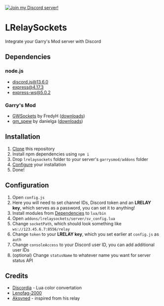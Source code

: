 [![Join my Discord server!](https://img.shields.io/badge/Discord-Working%20example-black?style=flat-square&logo=discord&logoColor=white)](https://gm.lenofag.ru/discord)
# LRelaySockets
Integrate your Garry's Mod server with Discord

## Dependencies
### node.js
- discord.js@13.6.0
- express@4.17.3
- express-ws@5.0.2

### Garry's Mod
- [GWSockets](https://github.com/FredyH/GWSockets) by FredyH ([downloads](https://github.com/FredyH/GWSockets/releases))
- [gm_spew](https://github.com/danielga/gm_spew) by danielga ([downloads](https://github.com/danielga/gm_spew/releases))

## Installation
1. [Clone](/archive/refs/heads/main.zip) this repository
2. Install npm dependencies using `npm i`
3. Drop `lrelaysockets` folder to your server's `garrysmod/addons` folder
4. [Configure](#configuration) your installation
5. Done!

## Configuration
1. Open `config.js`
2. Here you will need to set channel IDs, Discord token and an **LRELAY key**, which serves as a password, you can set it to anything!
3. Install modules from [Dependencies](#garrys-mod) to `lua/bin`
4. Open `addons/lrelaysockets/server/sv_config.lua`
5. Change `socketPath`, which should look something like `ws://123.45.6.7:8556/relay`
6. Change `token` to your **LRELAY key**, which you set earlier at `config.js` as `auth`
7. Change `consoleAccess` to your Discord user ID, you can add additional user IDs
8. (optional) Change `statusName` to whatever name you want for server status API

## Credits
* [Discordia](https://github.com/SinisterRectus/Discordia/) - Lua color convertation
* [Lenofag-2000](https://lenofag.ru)
* [Aksyned](https://izbushechka.su) - inspired from his relay
